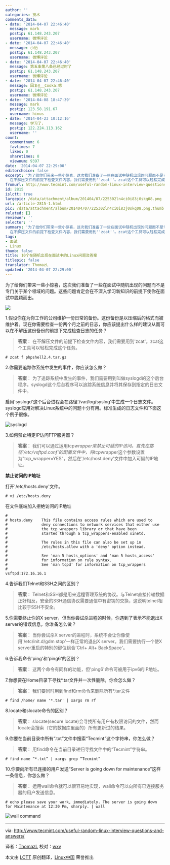 ```yaml
---
author: ''
categories: 技术
comments_data:
- date: '2014-04-07 22:46:40'
  message: mark
  postip: 61.148.243.207
  username: 微博评论
- date: '2014-04-07 22:46:40'
  message: 小怡
  postip: 61.148.243.207
  username: 微博评论
- date: '2014-04-07 22:46:40'
  message: 第五条第八条已经过时了
  postip: 61.148.243.207
  username: 微博评论
- date: '2014-04-07 22:46:40'
  message: 回复@__Cooka:嗯
  postip: 61.148.243.207
  username: 微博评论
- date: '2014-04-08 18:47:39'
  message: mark
  postip: 123.58.191.67
  username: hinus
- date: '2014-04-23 10:12:16'
  message: 学习了，
  postip: 122.224.113.162
  username: ''
count:
  commentnum: 6
  favtimes: 7
  likes: 0
  sharetimes: 8
  viewnum: 9397
date: '2014-04-07 22:29:00'
editorchoice: false
excerpt: '为了给你们带来一些小惊喜，这次我们准备了一些在面试中随机出现的问题而不是专门关于某个领域的问题。这些问题肯定会在不深入学习新知识的前提下使你在面试中脱颖而出。  1.假设你在为你工作的公司维护一份日常的备份。这份备份是以压缩后的格式而被维护着。现在你需要检查一份两个月之前的日志，你应该提出什么样的建议从而可以在不解压这份备份的前提下完成检查日志的任务？  答案：
  在不解压文件的前提下检查文件内容，我们需要用到''zcat''。zcat这个工具可以轻松完成这个任务。  # zcat f phpshell2.4.tar.gz  2.你需要追踪你系统中发'
fromurl: http://www.tecmint.com/useful-random-linux-interview-questions-and-answers/
id: 2815
islctt: true
largepic: /data/attachment/album/201404/07/225302ln4ci0i83j0skq08.png
url: /article-2815-1.html
pic: /data/attachment/album/201404/07/225302ln4ci0i83j0skq08.png.thumb.jpg
related: []
reviewer: ''
selector: ''
summary: '为了给你们带来一些小惊喜，这次我们准备了一些在面试中随机出现的问题而不是专门关于某个领域的问题。这些问题肯定会在不深入学习新知识的前提下使你在面试中脱颖而出。  1.假设你在为你工作的公司维护一份日常的备份。这份备份是以压缩后的格式而被维护着。现在你需要检查一份两个月之前的日志，你应该提出什么样的建议从而可以在不解压这份备份的前提下完成检查日志的任务？  答案：
  在不解压文件的前提下检查文件内容，我们需要用到''zcat''。zcat这个工具可以轻松完成这个任务。  # zcat f phpshell2.4.tar.gz  2.你需要追踪你系统中发'
tags:
- 面试
- Linux
thumb: false
title: 10个在随机出现在面试中的Linux问题及答案
titlepic: false
translator: ThomazL
updated: '2014-04-07 22:29:00'
---
```


为了给你们带来一些小惊喜，这次我们准备了一些在面试中随机出现的问题而不是专门关于某个领域的问题。这些问题肯定会在不深入学习新知识的前提下使你在面试中脱颖而出。


![](/data/attachment/album/201404/07/225302ln4ci0i83j0skq08.png)


1.假设你在为你工作的公司维护一份日常的备份。这份备份是以压缩后的格式而被维护着。现在你需要检查一份两个月之前的日志，你应该提出什么样的建议从而可以在不解压这份备份的前提下完成检查日志的任务？



> 
> **答案**： 在不解压文件的前提下检查文件内容，我们需要用到'zcat'。zcat这个工具可以轻松完成这个任务。
> 
> 
> 



```
# zcat ­f phpshell­2.4.tar.gz

```

2.你需要追踪你系统中发生的事件，你应该怎么做？



> 
> **答案**： 为了追踪系统中发生的事件，我们需要用到叫做syslogd的这个后台程序。syslogd这个后台程序可以追踪系统信息并将其保存到指定的日志文件中。
> 
> 
> 


启用'syslogd'这个后台进程会在路径'/var/log/syslog'中生成一个日志文件。syslogd应用对解决Linux系统中的问题十分有用。标准生成的日志文件和下面这个例子很像。


![syslogd](/data/attachment/album/201404/07/222958ah8022djp8b3bu22.jpg)


3.如何禁止特定IP访问FTP服务器？



> 
> **答案**： 我们可以通过运用tcp*wrapper来禁止可疑的IP访问。首先在路径'/etc/vsftpd.conf'的配置文件中，将tcp*wrapper这个参数设置为"tcp\_wrapper=YES"，然后在'/etc/host.deny'文件中加入可疑的IP地址。
> 
> 
> 


**禁止访问的IP地址**


打开'/etc/hosts.deny'文件。



```
# vi /etc/hosts.deny

```

在文件底端加入拒绝访问的IP地址



```
#
# hosts.deny    This file contains access rules which are used to
#               deny connections to network services that either use
#               the tcp_wrappers library or that have been
#               started through a tcp_wrappers-enabled xinetd.
#
#               The rules in this file can also be set up in
#               /etc/hosts.allow with a 'deny' option instead.
#
#               See 'man 5 hosts_options' and 'man 5 hosts_access'
#               for information on rule syntax.
#               See 'man tcpd' for information on tcp_wrappers
#
vsftpd:172.16.16.1

```

4.告诉我们Telnet和SSH之间的区别？



> 
> **答案**： Telnet和SSH都是用来远程管理系统的协议。与Telnet直接传输数据正好相反，安全的SSH通信协议需要通信中有密钥的交换，这说明telnet相比较于SSH不安全。
> 
> 
> 


5.你需要终止你的X server，但当你尝试杀进程的时候，你遇到了表示不能退出X server的错误信息。你准备怎么做？



> 
> **答案**： 当你尝试杀X server的进程时，系统不会让你像使用'/etc/init.d/gdm stop'一样正常的退出X server。我们需要执行一个使X server重启的特别的键位组合'Ctrl+ Alt+ BackSpace'。
> 
> 
> 


6.告诉我命令'ping'和'ping6'的区别？



> 
> **答案**： 这两个命令有同样的功能，但'ping6'命令可被用于ipv6的IP地址。
> 
> 
> 


7.你想要在Home目录下寻找\*.tar文件并一次性删除，你会怎么做？



> 
> **答案**： 我们要同时用到find和rm命令来删除所有\*.tar文件
> 
> 
> 



```
# find /home/ ­name '*.tar' | xargs rm ­rf

```

8.locate和slocate命令的区别？



> 
> **答案**： slocate(secure locate)会寻找所有用户有权限访问的文件，然而locate会搜索（它的数据库里面的）所有更新过的结果。
> 
> 
> 


9.你要在当前目录中所有“.txt”文件中搜索“Tecmint”这个字符串，你怎么做？



> 
> **答案**： 用find命令在当前目录递归寻找文件中的“Tecmint”字符串。
> 
> 
> 



```
# find ­name “*.txt” | xargs grep “Tecmint”

```

10.你要向所有已连接的用户发送“Server is going down for maintenance”这样一条信息，你怎么做？



> 
> **答案**： 运用wall命令就可以很容易地实现，wall命令可以向所有已连接服务器的用户发送信息。
> 
> 
> 



```
# echo please save your work, immediately. The server is going down for Maintenance at 12:30 Pm, sharply. | wall

```

![wall command](/data/attachment/album/201404/07/223002cafs9s9qw9r9kbr4.jpg)




---


via: <http://www.tecmint.com/useful-random-linux-interview-questions-and-answers/>


译者：[ThomazL](https://github.com/ThomazL) 校对：[wxy](https://github.com/wxy)


本文由 [LCTT](https://github.com/LCTT/TranslateProject) 原创翻译，[Linux中国](http://linux.cn/) 荣誉推出